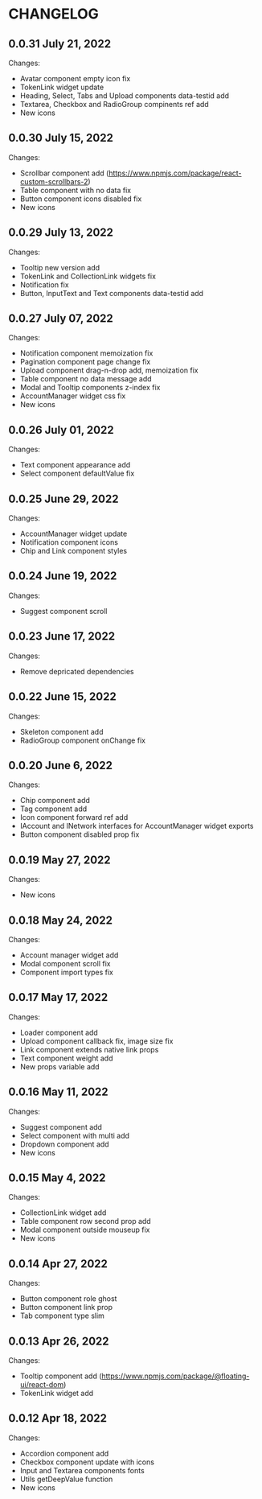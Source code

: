 # CHANGELOG

## 0.0.31 July 21, 2022

Changes:

-   Avatar component empty icon fix
-   TokenLink widget update
-   Heading, Select, Tabs and Upload components data-testid add
-   Textarea, Checkbox and RadioGroup compinents ref add
-   New icons

## 0.0.30 July 15, 2022

Changes:

-   Scrollbar component add (https://www.npmjs.com/package/react-custom-scrollbars-2)
-   Table component with no data fix
-   Button component icons disabled fix
-   New icons

## 0.0.29 July 13, 2022

Changes:

-   Tooltip new version add
-   TokenLink and CollectionLink widgets fix
-   Notification fix
-   Button, InputText and Text components data-testid add

## 0.0.27 July 07, 2022

Changes:

-   Notification component memoization fix
-   Pagination component page change fix
-   Upload component drag-n-drop add, memoization fix
-   Table component no data message add
-   Modal and Tooltip components z-index fix
-   AccountManager widget css fix
-   New icons

## 0.0.26 July 01, 2022

Changes:

-   Text component appearance add
-   Select component defaultValue fix

## 0.0.25 June 29, 2022

Changes:

-   AccountManager widget update
-   Notification component icons
-   Chip and Link component styles

## 0.0.24 June 19, 2022

Changes:

-   Suggest component scroll

## 0.0.23 June 17, 2022

Changes:

-   Remove depricated dependencies

## 0.0.22 June 15, 2022

Changes:

-   Skeleton component add
-   RadioGroup component onChange fix

## 0.0.20 June 6, 2022

Changes:

-   Chip component add
-   Tag component add
-   Icon component forward ref add
-   IAccount and INetwork interfaces for AccountManager widget exports
-   Button component disabled prop fix

## 0.0.19 May 27, 2022

Changes:

-   New icons

## 0.0.18 May 24, 2022

Changes:

-   Account manager widget add
-   Modal component scroll fix
-   Component import types fix

## 0.0.17 May 17, 2022

Changes:

-   Loader component add
-   Upload component callback fix, image size fix
-   Link component extends native link props
-   Text component weight add
-   New props variable add

## 0.0.16 May 11, 2022

Changes:

-   Suggest component add
-   Select component with multi add
-   Dropdown component add
-   New icons

## 0.0.15 May 4, 2022

Changes:

-   CollectionLink widget add
-   Table component row second prop add
-   Modal component outside mouseup fix
-   New icons

## 0.0.14 Apr 27, 2022

Changes:

-   Button component role ghost
-   Button component link prop
-   Tab component type slim

## 0.0.13 Apr 26, 2022

Changes:

-   Tooltip component add (https://www.npmjs.com/package/@floating-ui/react-dom)
-   TokenLink widget add

## 0.0.12 Apr 18, 2022

Changes:

-   Accordion component add
-   Checkbox component update with icons
-   Input and Textarea components fonts
-   Utils getDeepValue function
-   New icons
